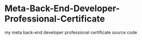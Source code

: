 # Meta-Back-End-Developer-Professional-Certificate
my meta back-end developer professional certificate source code
